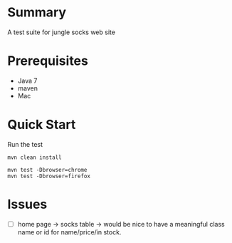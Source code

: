 # Summary
A test suite for jungle socks web site

# Prerequisites
* Java 7
* maven
* Mac

# Quick Start
Run the test
```
mvn clean install

mvn test -Dbrowser=chrome
mvn test -Dbrowser=firefox
```


# Issues
- [ ] home page -> socks table -> would be nice to have a meaningful class name or id for name/price/in stock.
